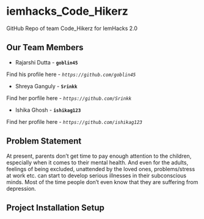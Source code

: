 # iemhacks_Code_Hikerz
GitHub Repo of team Code_Hikerz for IemHacks 2.0

## Our Team Members
 - Rajarshi Dutta - **`goblin45`**

Find his profile here - *`https://github.com/goblin45`*
 - Shreya Ganguly - **`Srinkk`**

Find her porfile here - *`https://github.com/Srinkk`*
 - Ishika Ghosh - **`ishikag123`**

Find her profile here - *`https://github.com/ishikag123`*

## Problem Statement
At present, parents don’t get time to pay enough attention to the children, especially when it comes to their mental health. And even for the adults, feelings of being excluded, unattended by the loved ones, problems/stress at work etc. can start to develop serious illnesses in their subconscious minds. 
Most of the time people don’t even know that they are suffering from depression.

## Project Installation Setup

